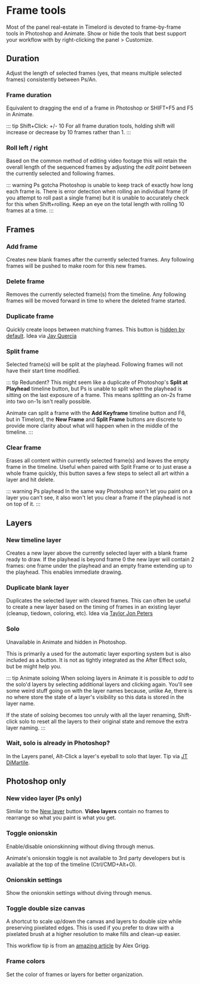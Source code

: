 # Frame tools

Most of the panel real-estate in Timelord is devoted to frame-by-frame tools in Photoshop and Animate. Show or hide the tools that best support your workflow with by right-clicking the panel > Customize. 

## Duration

Adjust the length of selected frames (yes, that means multiple selected frames) consistently between Ps/An.

<Screenshot 
    url="/timelord/DurationRoll.gif" 
    alt="Frame duration" 
    width="540px"
    center />

<Screenshot 
    url="/timelord/icon/frame-dur.svg" 
    alt="Frame duration" 
    toolbar />

### Frame duration 
Equivalent to dragging the end of a frame in Photoshop or SHIFT+F5 and F5 in Animate.

::: tip Shift+Click: +/- 10
For all frame duration tools, holding shift will increase or decrease by 10 frames rather than 1.
:::

<Screenshot 
    url="/timelord/icon/frame-roll.svg" 
    alt="Increase duration" 
    toolbar />

### Roll left / right

Based on the common method of editing video footage this will retain the overall length of the sequenced frames by adjusting the *edit point* between the currently selected and following frames.

::: warning Ps gotcha
Photoshop is unable to keep track of exactly how long each frame is. There is error detection when rolling an individual frame (if you attempt to roll past a single frame) but it is unable to accurately check for this when Shift+rolling. Keep an eye on the total length with rolling 10 frames at a time.
:::


## Frames

<Screenshot 
    url="/timelord/FrameTools.gif" 
    alt="Frame duration" 
    width="540px"
    center />


<Screenshot 
    url="/timelord/icon/frame-new.svg" 
    alt="Add frame" 
    toolbar />

### Add frame

Creates new blank frames after the currently selected frames. Any following frames will be pushed to make room for this new frames.

<Screenshot 
    url="/timelord/icon/frame-delete.svg" 
    alt="Delete frame" 
    toolbar />

### Delete frame

Removes the currently selected frame(s) from the timeline. Any following frames will be moved forward in time to where the deleted frame started.

<Screenshot 
    url="/timelord/icon/frame-dup.svg" 
    alt="Duplicate frame" 
    toolbar />

### Duplicate frame

Quickly create loops between matching frames. This button is [hidden by default](settings.html#customize-toolbar). Idea via [Jay Quercia](http://jayquercia.com/)

<Screenshot 
    url="/timelord/icon/frame-split.svg" 
    alt="Split frame" 
    toolbar />

### Split frame

Selected frame(s) will be split at the playhead. Following frames will not have their start time modified.

::: tip Redundent?
This might seem like a duplicate of Photoshop's **Split at Playhead** timeline button, but Ps is unable to split when the playhead is sitting on the last exposure of a frame. This means splitting an on-2s frame into two on-1s isn't really possible.

Animate can split a frame with the **Add Keyframe** timeline button and F6, but in Timelord, the **New Frame** and **Split Frame** buttons are discrete to provide more clarity about what will happen when in the middle of the timeline.
:::

<Screenshot 
    url="/timelord/icon/frame-clear.svg" 
    alt="Clear frame" 
    toolbar />

### Clear frame

Erases all content within currently selected frame(s) and leaves the empty frame in the timeline. Useful when paired with Split Frame or to just erase a whole frame quickly, this button saves a few steps to select all art within a layer and hit delete.

::: warning Ps playhead
In the same way Photoshop won't let you paint on a layer you can't see, it also won't let you clear a frame if the playhead is not on top of it. 
:::



## Layers

<Screenshot 
    url="/timelord/icon/layer-new.svg" 
    alt="New timeline layer" 
    toolbar />

### New timeline layer

Creates a new layer above the currently selected layer with a blank frame ready to draw. If the playhead is beyond frame 0 the new layer will contain 2 frames: one frame under the playhead and an empty frame extending up to the playhead. This enables immediate drawing.

<Screenshot 
    url="/timelord/icon/layer-dup-blank.svg" 
    alt="Duplicate blank layer" 
    toolbar />

### Duplicate blank layer

Duplicates the selected layer with cleared frames. This can often be useful to create a new layer based on the timing of frames in an existing layer (cleanup, tiedown, coloring, etc). Idea via [Taylor Jon Peters](https://tjpeters.ca/)

<Screenshot 
    url="/timelord/icon/layer-solo.svg" 
    alt="Solo layer" 
    toolbar />

### Solo

Unavailable in Animate and hidden in Photoshop.

This is primarily a used for the automatic layer exporting system but is also included as a button. It is not as tightly integrated as the After Effect solo, but be might help you. 

::: tip Animate soloing
When soloing layers in Animate it is possible to *add* to the solo'd layers by selecting additional layers and clicking again. You'll see some weird stuff going on with the layer names because, unlike Ae, there is no where store the state of a layer's visibility so this data is stored in the layer name.

If the state of soloing becomes too unruly with all the layer renaming, Shift-click solo to reset all the layers to their original state and remove the extra layer naming.
:::

### Wait, solo is already in Photoshop?

In the Layers panel, Alt-Click a layer's eyeball to solo that layer. Tip via [JT DiMartile](https://variablemedium.com/).



## Photoshop only


<Screenshot 
    url="/timelord/icon/layer-new-video.svg" 
    alt="New video layer" 
    toolbar />

### New video layer (Ps only)

Similar to the [New layer](#new-timeline-layer) button. **Video layers** contain no frames to rearrange so what you paint is what you get. 

<Screenshot 
    url="/timelord/icon/onionskin.svg" 
    alt="Toggle onionskin" 
    toolbar />

### Toggle onionskin

Enable/disable onionskinning without diving through menus. 

Animate's onionskin toggle is not available to 3rd party developers but is available at the top of the timeline (Ctrl/CMD+Alt+O).


<Screenshot 
    url="/timelord/icon/onionskin-settings.svg" 
    alt="Toggle onionskin" 
    toolbar />

### Onionskin settings

Show the onionskin settings without diving through menus.


<Screenshot 
    url="/timelord/icon/size-double.svg" 
    alt="Toggle canvas double size" 
    toolbar />

### Toggle double size canvas

A shortcut to scale up/down the canvas and layers to double size while preserving pixelated edges. This is used if you prefer to draw with a pixelated brush at a higher resolution to make fills and clean-up easier. 

This workflow tip is from an [amazing article](https://medium.com/@joyybox/making-born-in-a-void-85e43d3376ec#b494) by Alex Grigg.

<Screenshot 
    url="/timelord/icon/frame-colors.svg" 
    alt="Frame colors" 
    toolbar />

### Frame colors 

Set the color of frames or layers for better organization. 